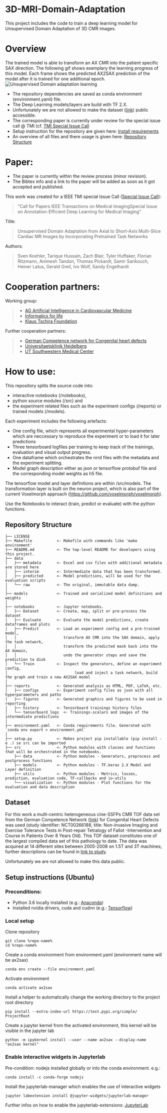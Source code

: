 # 3D-MRI-Domain-Adaptation
This project includes the code to train a deep learning model for Unsupervised Domain Adaptation of 3D CMR images.

# Overview
The trained model is able to transform an AX CMR into the patient specific SAX direction.
The following gif shows exemplary the learning progress of this model. Each frame shows the predicted AX2SAX prediction of the model after it is trained for one additional epoch.
![Unsupervised Domain adaptation learning](https://github.com/Cardio-AI/3d-mri-domain-adaption/blob/master/reports/ax_sax_learning_example.gif "learning progress") 

- The repository dependencies are saved as conda environment (environment.yaml) file. 
- The Deep Learning models/layers are build with TF 2.X.
- Unfortunately we are not allowed to make the dataset ([link](https://github.com/Cardio-AI/3d-mri-domain-adaptation#dataset)) public accessible. 
- The corresponding paper is currently under review for the special issue call @ TMI (cf. [TMI Special Issue Call](https://www.embs.org/wp-content/uploads/2020/04/Special_Issue_CFP_DL4MI.pdf)
- Setup instruction for the repository are given here: [Install requirements](https://github.com/Cardio-AI/3d-mri-domain-adaptation#setup-instructions-tested-with-osx-and-ubuntu)
- An overview of all files and there usage is given here: [Repository Structure](https://github.com/Cardio-AI/3d-mri-domain-adaptation#repository-structure)

# Paper:
- The paper is currently within the review process (minor revision).
- The Bibtex info and a link to the paper will be added as soon as it got accepted and published.

This work was created for a IEEE TMI special Issue Call (<a target="_blank" href="https://www.embs.org/wp-content/uploads/2020/04/Special_Issue_CFP_DL4MI.pdf">Special Issue Call</a>): 
>"Call for Papers IEEE Transactions on Medical ImagingSpecial Issue on Annotation-Efficient Deep Learning for Medical Imaging"

Title:
>Unsupervised Domain Adaptation from Axial to Short-Axis Multi-Slice Cardiac MR Images by Incorporating Pretrained Task Networks

Authors:
>Sven Koehler, Tarique Hussain, Zach Blair, Tyler Huffaker, Florian Ritzmann, Animesh Tandon,
Thomas Pickardt, Samir Sarikouch, Heiner Latus, Gerald Greil, Ivo Wolf, Sandy Engelhardt


# Cooperation partners:

Working group:
>- [AG Artificial Intelligence in Cardiovascular Medicine](https://www.klinikum.uni-heidelberg.de/chirurgische-klinik-zentrum/herzchirurgie/forschung/ag-artificial-intelligence-in-cardiovascular-medicine)
>- [Informatics for life](https://informatics4life.org/)
>- [Klaus Tschira Foundation](https://www.klaus-tschira-stiftung.de/)


Further cooperation partners:
>- [German Competence network for Congenital heart defects](https://www.kompetenznetz-ahf.de/en/about-us/competence-network/)
>- [Universitaetsklinik Heidelberg](https://www.klinikum.uni-heidelberg.de/chirurgische-klinik-zentrum/herzchirurgie/forschung/ag-artificial-intelligence-in-cardiovascular-medicine)
>- [UT Southwestern Medical Center](https://www.utsouthwestern.edu/education/medical-school/departments/pediatrics/divisions/cardiology/)


# How to use:

This repository splits the source code into: 
- interactive notebooks (/notebooks), 
- python source modules (/src) and 
- the experiment related files such as the experiment configs (/reports) or trained models (/models).

Each experiment includes the following artefacts:
- One config file, which represents all experimental hyper-parameters which are neccessary to reproduce the experiment or to load it for later predictions
- Three tensorboard logfiles per training to keep track of the trainings, evaluation and visual output progress. 
- One dataframe which orchestrates the nrrd files with the metadata and the experiment splitting. 
- Model graph description either as json or tensorflow protobuf file and the corresponding model weights as h5 file.

The tensorflow model and layer definitions are within /src/models. 
The transformation layer is built on the neuron project, which is also part of the current Voxelmorph approach (https://github.com/voxelmorph/voxelmorph).

Use the Notebooks to interact (train, predict or evaluate) with the python functions.


## Repository Structure

    ├── LICENSE
    ├── Makefile           <- Makefile with commands like 'make environment'
    ├── README.md          <- The top-level README for developers using this project.
    ├── data
    │   ├── metadata       <- Excel and csv files with additional metadata are stored here
    │   ├── interim        <- Intermediate data that has been transformed.
    │   ├── predicted      <- Model predictions, will be used for the evaluation scripts
    │   └── raw            <- The original, immutable data dump.
    │
    ├── models             <- Trained and serialized model definitions and weights
    │
    ├── notebooks          <- Jupyter notebooks. 
    │   ├── Dataset        <- Create, map, split or pre-process the dataset
    │   ├── Evaluate       <- Evaluate the model predictions, create dataframes and plots
    │   ├── Predict        <- Load an experiment config and a pre-trained model, 
    │   │                     transform AX CMR into the SAX domain, apply the task network, 
    │   │                     transform the predicted mask back into the AX domain, 
    │   │                     undo the generator steps and save the prediction to disk   
    │   └── Train          <- Inspect the generators, define an experiment config,
    │                              load and inject a task network, build the graph and train a new AX2SAX model
    │
    ├── reports            <- Generated analysis as HTML, PDF, LaTeX, etc.
    │   ├── configs        <- Experiment config files as json with all hyperparameters and paths
    │   ├── figures        <- Generated graphics and figures to be used in reporting
    │   ├── history        <- Tensorboard trainings history files
    │   └── tensorboard_logs  <- Trainings-scalars and images of the intermediate predictions
    │
    ├── environment.yaml   <- Conda requirements file. Generated with `conda env export > environment.yml`
    │
    ├── setup.py           <- Makes project pip installable (pip install -e .) so src can be imported
    ├── src                <- Python modules with classes and functions that will be orchestrated in the notebooks.
        ├── data           <- Python modules - Generators, preprocess and postprocess functions
        ├── models         <- Python modules - TF.keras 2.X Model and Layer definition
        ├── utils          <- Python modules - Metrics, losses, prediction, evaluation code, TF-callbacks and io-utils
        └── visualization  <- Python modules - Plot functions for the evaluation and data description

## Dataset
For this work a multi-centric heterogeneous cine-SSFPs CMR TOF data set from the German Competence Network ([link](https://www.kompetenznetz-ahf.de/en/about-us/competence-network/)) 
for Congenital Heart Defects was used (study identifier: NCT00266188, title: Non-invasive Imaging and Exercise Tolerance Tests in Post-repair Tetralogy of Fallot -Intervention and Course in Patients Over 8 Years Old). 
This TOF dataset constitutes one of the largest compiled data set of this pathology to date. 
The data was acquired at 14 different sites between 2005-2008 on 1.5T and 3T machines; 
further descriptions can be found in [link to study](https://www.ahajournals.org/doi/epub/10.1161/CIRCIMAGING.111.963637).

Unfortunately we are not allowed to make this data public.

## Setup instructions (Ubuntu)

### Preconditions: 
- Python 3.6 locally installed 
(e.g.:  <a target="_blank" href="https://www.anaconda.com/download/#macos">Anaconda</a>)
- Installed nvidia drivers, cuda and cudnn 
(e.g.:  <a target="_blank" href="https://www.tensorflow.org/install/gpu">Tensorflow</a>)

### Local setup
Clone repository
```
git clone %repo-name%
cd %repo-name%
```
Create a conda environment from environment.yaml (environment name will be ax2sax)
```
conda env create --file environment.yaml
```

Activate environment
```
conda activate ax2sax
```
Install a helper to automatically change the working directory to the project root directory
```
pip install --extra-index-url https://test.pypi.org/simple/ ProjectRoot
```
Create a jupyter kernel from the activated environment, this kernel will be visible in the jupyter lab
```
python -m ipykernel install --user --name ax2sax --display-name "ax2sax kernel"
```


### Enable interactive widgets in Jupyterlab

Pre-condition: nodejs installed globally or into the conda environment. e.g.:
```
conda install -c conda-forge nodejs
```
Install the jupyterlab-manager which enables the use of interactive widgets
```
jupyter labextension install @jupyter-widgets/jupyterlab-manager
```

Further infos on how to enable the jupyterlab-extensions:
[JupyterLab](https://ipywidgets.readthedocs.io/en/latest/user_install.html#installing-the-jupyterlab-extension)



